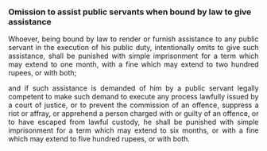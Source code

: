 ### Omission to assist public servants when bound by law to give assistance
<div style="text-align: justify">

Whoever, being bound by law to render or furnish assistance to any public servant in the execution of his public duty, intentionally omits to give such assistance, shall be punished with simple imprisonment for a term which may extend to one month, with a fine which may extend to two hundred rupees, or with both;

</p>

and if such assistance is demanded of him by a public servant legally competent to make such demand to execute any process lawfully issued by a court of justice, or to prevent the commission of an offence, suppress a riot or affray, or apprehend a person charged with or guilty of an offence, or to have escaped from lawful custody, he shall be punished with simple imprisonment for a term which may extend to six months, or with a fine which may extend to five hundred rupees, or with both.

</div>